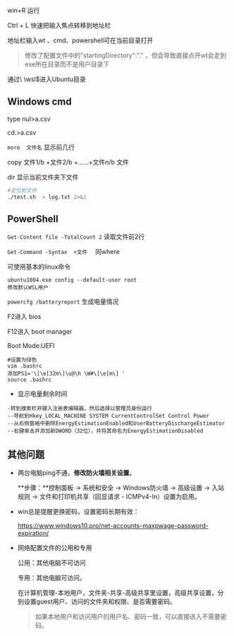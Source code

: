 win+R 运行

Ctrl + L 快速把输入焦点转移到地址栏

地址栏输入wt 、cmd、powershell可在当前目录打开

> 修改了配置文件中的"startingDirectory":"."  ，但会导致直接点开wt会走到exe所在目录而不是用户目录下

通过\ \wsl$进入Ubuntu目录

## Windows cmd

type nul>a.csv

cd.>a.csv

`more  文件名`   显示前几行

 copy 文件1/b +文件2/b +……+文件n/b   文件

dir  显示当前文件夹下文件

```bash
#定位到文件
./test.sh  > log.txt 2>&1
```

## PowerShell

`Get-Content file -TotalCount 2`    读取文件前2行

`Get-Command -Syntax  +文件  ` 	   同where

可使用基本的linux命令

```
ubuntu1804.exe config --default-user root
修改默认WSL用户
```

`powercfg /batteryreport` 生成电量情况



F2进入  bios

F12进入 boot manager

Boot Mode:UEFI

```
#设置为绿色
vim .bashrc
添加PS1='\[\e[32m\]\u@\h \W#\[\e[m\] '
source .bashrc
```

- 显示电量剩余时间

```
-转到搜索栏并键入注册表编辑器，然后选择以管理员身份运行
--导航到Hkey_LOCAL_MACHINE SYSTEM CurrentControlSet Control Power
--从右侧窗格中删除EnergyEstimationEnabled和UserBatteryDischargeEstimator
--右键单击并添加新DWORD（32位），并将其命名为EnergyEstimationDisabled
```



## 其他问题

- 两台电脑ping不通，**修改防火墙相关设置**。

  **步骤：**控制面板 →  系统和安全 → Windows防火墙 → 高级设置 → 入站规则 → 文件和打印机共享（回显请求 - ICMPv4-In）设置为启用。

- win总是提醒更换密码，设置密码长期有效：

  <https://www.windows10.pro/net-accounts-maxpwage-password-expiration/>

- 网络配置文件的公用和专用

  公用：其他电脑不可访问

  专用：其他电脑可访问。

  在计算机管理-本地用户，文件夹-共享-高级共享里设置，高级共享设置，分别设置guest用户、访问的文件夹和权限、是否需要密码。

  > 如果本地用户和访问用户的用户名、密码一致，可以直接进入不需要密码。

